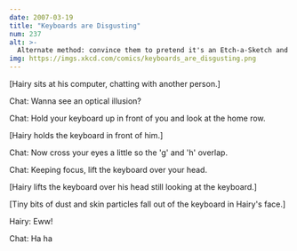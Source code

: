 ```yaml
---
date: 2007-03-19
title: "Keyboards are Disgusting"
num: 237
alt: >-
  Alternate method: convince them to pretend it's an Etch-a-Sketch and try to erase it.
img: https://imgs.xkcd.com/comics/keyboards_are_disgusting.png
---
```

[Hairy sits at his computer, chatting with another person.]

Chat: Wanna see an optical illusion?

Chat: Hold your keyboard up in front of you and look at the home row.

[Hairy holds the keyboard in front of him.]

Chat: Now cross your eyes a little so the 'g' and 'h' overlap.

Chat: Keeping focus, lift the keyboard over your head.

[Hairy lifts the keyboard over his head still looking at the keyboard.]

[Tiny bits of dust and skin particles fall out of the keyboard in Hairy's face.]

Hairy: Eww!

Chat: Ha ha